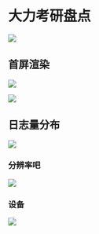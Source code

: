 # 大力考研盘点

![](https://moonstarimg.oss-cn-hangzhou.aliyuncs.com/picgo_img/20210622223328.png)


## 首屏渲染

![](https://moonstarimg.oss-cn-hangzhou.aliyuncs.com/picgo_img/20210622223521.png)


![](https://moonstarimg.oss-cn-hangzhou.aliyuncs.com/picgo_img/20210622223848.png)


## 日志量分布

![](https://moonstarimg.oss-cn-hangzhou.aliyuncs.com/picgo_img/20210622225008.png)


### 分辨率吧

![](https://moonstarimg.oss-cn-hangzhou.aliyuncs.com/picgo_img/20210622225126.png)


### 设备

![](https://moonstarimg.oss-cn-hangzhou.aliyuncs.com/picgo_img/20210622225201.png)


